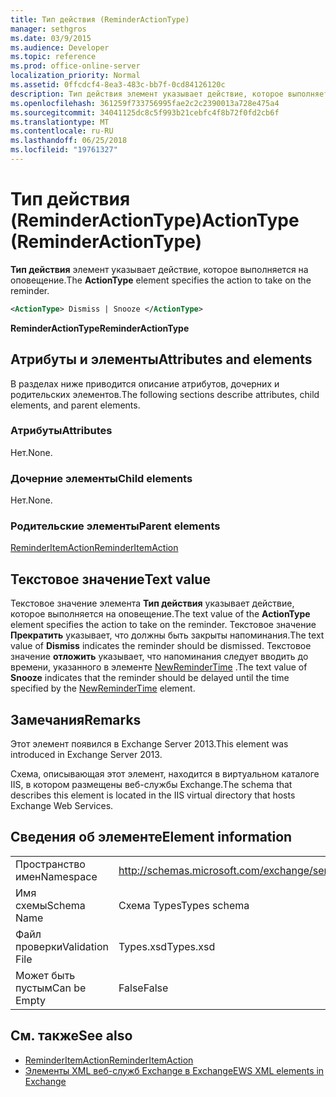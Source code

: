 ```yaml
---
title: Тип действия (ReminderActionType)
manager: sethgros
ms.date: 03/9/2015
ms.audience: Developer
ms.topic: reference
ms.prod: office-online-server
localization_priority: Normal
ms.assetid: 0ffcdcf4-8ea3-483c-bb7f-0cd84126120c
description: Тип действия элемент указывает действие, которое выполняется на оповещение.
ms.openlocfilehash: 361259f733756995fae2c2c2390013a728e475a4
ms.sourcegitcommit: 34041125dc8c5f993b21cebfc4f8b72f0fd2cb6f
ms.translationtype: MT
ms.contentlocale: ru-RU
ms.lasthandoff: 06/25/2018
ms.locfileid: "19761327"
---
```

# <a name="actiontype-reminderactiontype"></a><span data-ttu-id="60cc6-103">Тип действия (ReminderActionType)</span><span class="sxs-lookup"><span data-stu-id="60cc6-103">ActionType (ReminderActionType)</span></span>

<span data-ttu-id="60cc6-104">**Тип действия** элемент указывает действие, которое выполняется на оповещение.</span><span class="sxs-lookup"><span data-stu-id="60cc6-104">The **ActionType** element specifies the action to take on the reminder.</span></span> 
  
```XML
<ActionType> Dismiss | Snooze </ActionType>
```

 <span data-ttu-id="60cc6-105">**ReminderActionType**</span><span class="sxs-lookup"><span data-stu-id="60cc6-105">**ReminderActionType**</span></span>
## <a name="attributes-and-elements"></a><span data-ttu-id="60cc6-106">Атрибуты и элементы</span><span class="sxs-lookup"><span data-stu-id="60cc6-106">Attributes and elements</span></span>

<span data-ttu-id="60cc6-107">В разделах ниже приводится описание атрибутов, дочерних и родительских элементов.</span><span class="sxs-lookup"><span data-stu-id="60cc6-107">The following sections describe attributes, child elements, and parent elements.</span></span>
  
### <a name="attributes"></a><span data-ttu-id="60cc6-108">Атрибуты</span><span class="sxs-lookup"><span data-stu-id="60cc6-108">Attributes</span></span>

<span data-ttu-id="60cc6-109">Нет.</span><span class="sxs-lookup"><span data-stu-id="60cc6-109">None.</span></span>
  
### <a name="child-elements"></a><span data-ttu-id="60cc6-110">Дочерние элементы</span><span class="sxs-lookup"><span data-stu-id="60cc6-110">Child elements</span></span>

<span data-ttu-id="60cc6-111">Нет.</span><span class="sxs-lookup"><span data-stu-id="60cc6-111">None.</span></span>
  
### <a name="parent-elements"></a><span data-ttu-id="60cc6-112">Родительские элементы</span><span class="sxs-lookup"><span data-stu-id="60cc6-112">Parent elements</span></span>

[<span data-ttu-id="60cc6-113">ReminderItemAction</span><span class="sxs-lookup"><span data-stu-id="60cc6-113">ReminderItemAction</span></span>](reminderitemaction.md)
  
## <a name="text-value"></a><span data-ttu-id="60cc6-114">Текстовое значение</span><span class="sxs-lookup"><span data-stu-id="60cc6-114">Text value</span></span>

<span data-ttu-id="60cc6-115">Текстовое значение элемента **Тип действия** указывает действие, которое выполняется на оповещение.</span><span class="sxs-lookup"><span data-stu-id="60cc6-115">The text value of the **ActionType** element specifies the action to take on the reminder.</span></span> <span data-ttu-id="60cc6-116">Текстовое значение **Прекратить** указывает, что должны быть закрыты напоминания.</span><span class="sxs-lookup"><span data-stu-id="60cc6-116">The text value of **Dismiss** indicates the reminder should be dismissed.</span></span> <span data-ttu-id="60cc6-117">Текстовое значение **отложить** указывает, что напоминания следует вводить до времени, указанного в элементе [NewReminderTime](newremindertime.md) .</span><span class="sxs-lookup"><span data-stu-id="60cc6-117">The text value of **Snooze** indicates that the reminder should be delayed until the time specified by the [NewReminderTime](newremindertime.md) element.</span></span> 
  
## <a name="remarks"></a><span data-ttu-id="60cc6-118">Замечания</span><span class="sxs-lookup"><span data-stu-id="60cc6-118">Remarks</span></span>

<span data-ttu-id="60cc6-119">Этот элемент появился в Exchange Server 2013.</span><span class="sxs-lookup"><span data-stu-id="60cc6-119">This element was introduced in Exchange Server 2013.</span></span>
  
<span data-ttu-id="60cc6-120">Схема, описывающая этот элемент, находится в виртуальном каталоге IIS, в котором размещены веб-службы Exchange.</span><span class="sxs-lookup"><span data-stu-id="60cc6-120">The schema that describes this element is located in the IIS virtual directory that hosts Exchange Web Services.</span></span>
  
## <a name="element-information"></a><span data-ttu-id="60cc6-121">Сведения об элементе</span><span class="sxs-lookup"><span data-stu-id="60cc6-121">Element information</span></span>

|||
|:-----|:-----|
|<span data-ttu-id="60cc6-122">Пространство имен</span><span class="sxs-lookup"><span data-stu-id="60cc6-122">Namespace</span></span>  <br/> |http://schemas.microsoft.com/exchange/services/2006/types  <br/> |
|<span data-ttu-id="60cc6-123">Имя схемы</span><span class="sxs-lookup"><span data-stu-id="60cc6-123">Schema Name</span></span>  <br/> |<span data-ttu-id="60cc6-124">Схема Types</span><span class="sxs-lookup"><span data-stu-id="60cc6-124">Types schema</span></span>  <br/> |
|<span data-ttu-id="60cc6-125">Файл проверки</span><span class="sxs-lookup"><span data-stu-id="60cc6-125">Validation File</span></span>  <br/> |<span data-ttu-id="60cc6-126">Types.xsd</span><span class="sxs-lookup"><span data-stu-id="60cc6-126">Types.xsd</span></span>  <br/> |
|<span data-ttu-id="60cc6-127">Может быть пустым</span><span class="sxs-lookup"><span data-stu-id="60cc6-127">Can be Empty</span></span>  <br/> |<span data-ttu-id="60cc6-128">False</span><span class="sxs-lookup"><span data-stu-id="60cc6-128">False</span></span>  <br/> |
   
## <a name="see-also"></a><span data-ttu-id="60cc6-129">См. также</span><span class="sxs-lookup"><span data-stu-id="60cc6-129">See also</span></span>

- [<span data-ttu-id="60cc6-130">ReminderItemAction</span><span class="sxs-lookup"><span data-stu-id="60cc6-130">ReminderItemAction</span></span>](reminderitemaction.md)
- [<span data-ttu-id="60cc6-131">Элементы XML веб-служб Exchange в Exchange</span><span class="sxs-lookup"><span data-stu-id="60cc6-131">EWS XML elements in Exchange</span></span>](ews-xml-elements-in-exchange.md)

